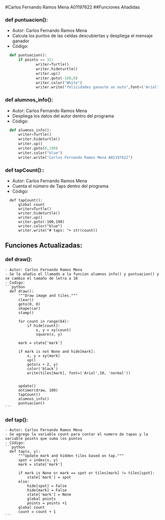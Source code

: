 #Carlos Fernando Ramos Mena A01197622
##Funciones Añadidas
### def puntuacion():
  - Autor: Carlos Fernando Ramos Mena
  - Calcula los puntos de las celdas descubiertas y despliega el mensaje ganador
  - Código:
  ```python
    def puntuacion():
        if points == 32:
                writer=Turtle()
                writer.hideturtle()
                writer.up()
                writer.goto(-180,0)
                writer.color("White")
                writer.write("felicidades ganaste un auto",font=('Arial', 20, 'normal'))
  ```
### def alumnos_info():
  - Autor: Carlos Fernando Ramos Mena
  - Despliega los datos del autor dentro del programa
  - Código:
  ```python
    def alumnos_info():
        writer=Turtle()
        writer.hideturtle()
        writer.up()
        writer.goto(0,190)
        writer.color("blue")
        writer.write("Carlos Fernando Ramos Mena A01197622")
  ```
  ### def tapCount()::
  - Autor: Carlos Fernando Ramos Mena
  - Cuenta el número de Taps dentro del programa
  - Código:
  ```python3
    def tapCount():
        global count
        writer=Turtle()
        writer.hideturtle()
        writer.up()
        writer.goto(-100,190)
        writer.color("blue")
        writer.write("# taps: "+ str(count))
  ```
  
  ## Funciones Actualizadas:
  ### def draw():
    - Autor: Carlos Fernando Ramos Mena
    - Se le añadio el llamado a la funcion alumnos info() y puntuacion() y se cambio el tamaño de letra a 10
    - Codigo:
    ```python
      def draw():
          """Draw image and tiles."""
          clear()
          goto(0, 0)
          shape(car)
          stamp()

          for count in range(64):
              if hide[count]:
                  x, y = xy(count)
                  square(x, y)

          mark = state['mark']

          if mark is not None and hide[mark]:
              x, y = xy(mark)
              up()
              goto(x + 2, y)
              color('black')
              write(tiles[mark], font=('Arial',10, 'normal'))


          update()
          ontimer(draw, 100)
          tapCount()
          alumnos_info()
          puntuacion()
    ```
   ### def tap():
    - Autor: Carlos Fernando Ramos Mena
    - Se agrego la variable count para contar el numero de tapas y la variable points que suma los puntos
    - Código:
    ```python
      def tap(x, y):
          """Update mark and hidden tiles based on tap."""
          spot = index(x, y)
          mark = state['mark']

          if mark is None or mark == spot or tiles[mark] != tiles[spot]:
              state['mark'] = spot        
          else:
              hide[spot] = False
              hide[mark] = False
              state['mark'] = None
              global points
              points = points +1        
          global count
          count = count + 1
    ```
    
